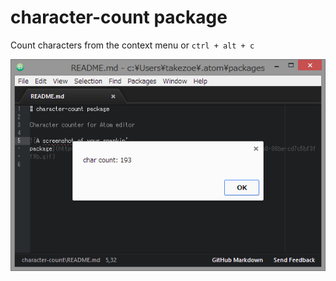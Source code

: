 # character-count package

Count characters from the context menu or `ctrl + alt + c`

![Screenshot of character-count](https://raw.githubusercontent.com/takezoe/atom-character-count/master/character-count.png)
